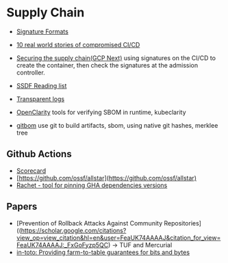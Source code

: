 # Supply Chain

* [Signature Formats](https://dlorenc.medium.com/signature-formats-9b7b2a127473)

* [10 real world stories of compromised CI/CD](https://research.nccgroup.com/2022/01/13/10-real-world-stories-of-how-weve-compromised-ci-cd-pipelines/)

* [Securing the supply chain(GCP Next)](https://www.youtube.com/watch?v=hOzH3mOApjs) using signatures on the CI/CD to create the container, then check the signatures at the admission controller. 

* [SSDF Reading list](https://github.com/chainguard-dev/ssc-reading-list)

* [Transparent logs](https://transparency.dev/)


* [OpenClarity](https://github.com/openclarity) tools for verifying SBOM in runtime, kubeclarity

* [gitbom](https://gitbom.dev/) use git to build artifacts, sbom, using native git hashes, merklee tree


## Github Actions
* [Scorecard](https://github.com/ossf/scorecard)
* [https://github.com/ossf/allstar](https://github.com/ossf/allstar)
* [Rachet - tool for pinning GHA dependencies versions](https://github.com/sethvargo/ratchet)


## Papers
* [Prevention of Rollback Attacks Against Community Repositories]((https://scholar.google.com/citations?view_op=view_citation&hl=en&user=FeaUK74AAAAJ&citation_for_view=FeaUK74AAAAJ:_FxGoFyzp5QC) -> TUF and Mercurial
* [in-toto: Providing farm-to-table guarantees for bits and bytes](https://scholar.google.com/citations?view_op=view_citation&hl=en&user=FeaUK74AAAAJ&citation_for_view=FeaUK74AAAAJ:UebtZRa9Y70C)
